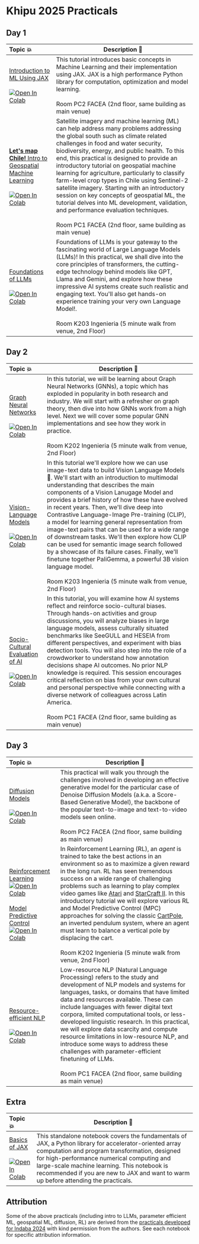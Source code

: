 # Khipu 2025 Practicals

## Day 1 

| Topic 💥 | Description 📘 |
|:--- |----------------------------------------------------------|
[Introduction to ML Using JAX](https://github.com/khipu-ai/practicals-2025/blob/main/notebooks/Intro_to_ML.ipynb) <br /> <br /> [![Open In Colab](https://colab.research.google.com/assets/colab-badge.svg)](https://colab.research.google.com/github/khipu-ai/practicals-2025/blob/main/notebooks/Intro_to_ML.ipynb) | This tutorial introduces basic concepts in Machine Learning and their implementation using JAX. JAX is a high performance Python library for computation, optimization and model learning.  <br /> <br /> Room PC2 FACEA (2nd floor, same building as main venue) | 
[**Let's map Chile!** Intro to Geospatial Machine Learning](https://github.com/khipu-ai/practicals-2025/blob/main/notebooks/Geospatial_Machine_Learning.ipynb) <br /> <br /> [![Open In Colab](https://colab.research.google.com/assets/colab-badge.svg)](https://colab.research.google.com/github/khipu-ai/practicals-2025/blob/main/notebooks/Geospatial_Machine_Learning.ipynb) | Satellite imagery and machine learning (ML) can help address many problems addressing the global south such as climate related challenges in food and water security, biodiversity, energy, and public health. To this end, this practical is designed to provide an introductory tutorial on geospatial machine learning for agriculture, particularly to classify farm-level crop types in Chile using Sentinel-2 satellite imagery. Starting with an introductory session on key concepts of geospatial ML, the tutorial delves into ML development, validation, and performance evaluation techniques. <br /> <br /> Room PC1 FACEA (2nd floor, same building as main venue) | 
[Foundations of LLMs](https://github.com/khipu-ai/practicals-2025/blob/main/notebooks/Foundations_of_LLMs.ipynb) <br /> <br /> [![Open In Colab](https://colab.research.google.com/assets/colab-badge.svg)](https://colab.research.google.com/github/khipu-ai/practicals-2025/blob/main/notebooks/Foundations_of_LLMs.ipynb) | Foundations of LLMs is your gateway to the fascinating world of Large Language Models (LLMs)! In this practical, we shall dive into the core principles of transformers, the cutting-edge technology behind models like GPT, Llama and Gemini, and explore how these impressive AI systems create such realistic and engaging text. You'll also get hands-on experience training your very own Language Model!. <br /> <br /> Room K203 Ingenieria (5 minute walk from venue, 2nd Floor) | 

## Day 2

| Topic 💥 | Description 📘 |
|:--- |----------------------------------------------------------|
| [Graph Neural Networks](https://github.com/khipu-ai/practicals-2025/blob/main/notebooks/Graph_Neural_Networks.ipynb) <br /> <br /> [![Open In Colab](https://colab.research.google.com/assets/colab-badge.svg)](https://colab.research.google.com/github/khipu-ai/practicals-2025/blob/main/notebooks/Graph_Neural_Networks.ipynb) | In this tutorial, we will be learning about Graph Neural Networks (GNNs), a topic which has exploded in popularity in both research and industry. We will start with a refresher on graph theory, then dive into how GNNs work from a high level. Next we will cover some popular GNN implementations and see how they work in practice. <br /> <br /> Room K202 Ingenieria (5 minute walk from venue, 2nd Floor) |
| [Vision-Language Models](https://github.com/khipu-ai/practicals-2025/blob/main/notebooks/Vision_Language_Models.ipynb) <br /> <br /> [![Open In Colab](https://colab.research.google.com/assets/colab-badge.svg)](https://colab.research.google.com/github/khipu-ai/practicals-2025/blob/main/notebooks/Vision_Language_Models.ipynb) | In this tutorial we'll explore how we can use image-text data to build Vision Language Models 🚀. We'll start with an introduction to multimodal understanding that describes the main components of a Vision Lanugage Model and provides a brief history of how these have evolved in recent years. Then, we'll dive deep into Contrastive Language-Image Pre-training (CLIP), a model for learning general representation from image-text pairs that can be used for a wide range of downstream tasks. We'll then explore how CLIP can be used for semantic image search followed by a showcase of its failure cases. Finally, we'll finetune together PaliGemma, a powerful 3B vision language model. <br /> <br /> Room K203 Ingenieria (5 minute walk from venue, 2nd Floor) |
| [Socio-Cultural Evaluation of AI](https://github.com/khipu-ai/practicals-2025/blob/main/notebooks/Socio-Cultural%20Evaluation%20of%20AI.ipynb) <br /> <br /> [![Open In Colab](https://colab.research.google.com/assets/colab-badge.svg)](https://colab.research.google.com/drive/1kSAzvnXkvI4uHOiI2S9MVDsSB5Pl6yaq?usp=sharing) | In this tutorial, you will examine how AI systems reflect and reinforce socio-cultural biases. Through hands-on activities and group discussions, you will analyze biases in large language models, assess culturally situated benchmarks like SeeGULL and HESEIA from different perspectives, and experiment with bias detection tools. You will also step into the role of a crowdworker to understand how annotation decisions shape AI outcomes. No prior NLP knowledge is required. This session encourages critical reflection on bias from your own cultural and personal perspective while connecting with a diverse network of colleagues across Latin America. <br /> <br /> Room PC1 FACEA (2nd floor, same building as main venue) |

## Day 3

| Topic 💥 | Description 📘 |
|:--- |----------------------------------------------------------|
|[Diffusion Models](https://github.com/khipu-ai/practicals-2025/blob/main/notebooks/Diffusion_Models.ipynb) <br /> <br /> [![Open In Colab](https://colab.research.google.com/assets/colab-badge.svg)](https://colab.research.google.com/github/khipu-ai/practicals-2025/blob/main/notebooks/Diffusion_Models.ipynb) | This practical will walk you through the challenges involved in developing an effective generative model for the particular case of Denoise Diffusion Models (a.k.a. a Score-Based Generative Model), the backbone of the popular text-to-image and text-to-video models seen online. <br /> <br /> Room PC2 FACEA (2nd floor, same building as main venue) |
[Reinforcement Learning](https://github.com/khipu-ai/practicals-2025/blob/main/notebooks/Reinforcement_Learning.ipynb)[![Open In Colab](https://colab.research.google.com/assets/colab-badge.svg)](https://colab.research.google.com/github/khipu-ai/practicals-2025/blob/main/notebooks/Reinforcement_Learning.ipynb) <br /> <br />[Model Predictive Control](https://github.com/khipu-ai/practicals-2025/blob/main/notebooks/Model_Predictive_Contol.ipynb)[![Open In Colab](https://colab.research.google.com/assets/colab-badge.svg)](https://colab.research.google.com/github/khipu-ai/practicals-2025/blob/main/notebooks/Model_Predictive_Contol.ipynb) | In Reinforcement Learning (RL),  an _agent_ is trained to take the best actions in an environment so as to maximize a given reward in the long run. RL has seen tremendous success on a wide range of challenging problems such as learning to play complex video games like [Atari](https://www.deepmind.com/blog/agent57-outperforming-the-human-atari-benchmark) and [StarCraft II](https://www.deepmind.com/blog/alphastar-mastering-the-real-time-strategy-game-starcraft-ii). In this introductory tutorial we will explore various RL and Model Predictive Control (MPC) approaches for solving the classic [CartPole](https://www.gymlibrary.ml/environments/classic_control/cart_pole/), an inverted pendulum system, where an agent must learn to balance a vertical pole by displacing the cart. <br /> <br /> Room K202 Ingenieria (5 minute walk from venue, 2nd Floor) | 
|[Resource-efficient NLP](https://github.com/khipu-ai/practicals-2025/blob/main/notebooks/Low_Resource_LLM_ES.ipynb) <br /> <br /> [![Open In Colab](https://colab.research.google.com/assets/colab-badge.svg)](https://colab.research.google.com/github/khipu-ai/practicals-2025/blob/main/notebooks/Low_Resource_LLM_ES.ipynb) | Low-resource NLP (Natural Language Processing) refers to the study and development of NLP models and systems for languages, tasks, or domains that have limited data and resources available. These can include languages with fewer digital text corpora, limited computational tools, or less-developed linguistic research. In this practical, we will explore data scarcity and compute resource limitations in low-resource NLP, and introduce some ways to address these challenges with parameter-efficient finetuning of LLMs. <br /> <br /> Room PC1 FACEA (2nd floor, same building as main venue) |


## Extra

| Topic 💥 | Description 📘 |
|:--- |----------------------------------------------------------|
[Basics of JAX](https://github.com/khipu-ai/practicals-2025/blob/main/notebooks/Jax_Basics.ipynb) <br /> <br /> [![Open In Colab](https://colab.research.google.com/assets/colab-badge.svg)](https://colab.research.google.com/github/khipu-ai/practicals-2025/blob/main/notebooks/Jax_Basics.ipynb) | This standalone notebook covers the fundamentals of JAX, a Python library for accelerator-oriented array computation and program transformation, designed for high-performance numerical computing and large-scale machine learning. This notebook is recommended if you are new to JAX and want to warm up before attending the practicals. | 

## Attribution

Some of the above practicals (including intro to LLMs, parameter efficient ML, geospatial ML, diffusion, RL) are derived from the  [practicals developed for Indaba 2024](https://github.com/deep-learning-indaba/indaba-pracs-2024) with kind permission from the authors. See each notebook for specific attribution information.
